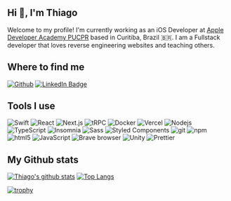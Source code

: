 <h2>Hi 👋, I'm Thiago</h2>
<p>Welcome to my profile! I'm currently working as an iOS Developer at <a href="https://developeracademy.pucpr.br/">Apple Developer Academy PUCPR</a> based in Curitiba, Brazil 🇧🇷. I am a Fullstack developer that loves reverse engineering websites and teaching others.</p>

<h2>Where to find me</h2>
<p>
  <a href="https://github.com/thihxm" target="_blank"><img alt="Github" src="https://img.shields.io/badge/thihxm-%2312100E.svg?&style=for-the-badge&logo=Github&logoColor=white" /></a>
  <a href="https://www.linkedin.com/in/thiago-hx-medeiros/?locale=en_US"><img src="https://img.shields.io/badge/thiago--hx--medeiros-0077B5?style=for-the-badge&amp;labelColor=0077B5&amp;logo=LinkedIn&amp;link=https://www.linkedin.com/in/thiago-hx-medeiros/?locale=en_US" alt="LinkedIn Badge"></a>
</p>

<h2>Tools I use</h2>
<p>
  <img alt="Swift" src="https://img.shields.io/badge/-Swift-ff5622?style=flat-square&logo=swift&logoColor=white" />
  <img alt="React" src="https://img.shields.io/badge/-React-45b8d8?style=flat-square&logo=react&logoColor=white" />
  <img alt="Next.js" src="https://img.shields.io/badge/-Next.js-black?style=flat-square&logo=next.js&logoColor=white" /> 
  <img alt="tRPC" src="https://img.shields.io/badge/-tRPC-388ccb?style=flat-square&logo=tRPC&logoColor=white" />
  <img alt="Docker" src="https://img.shields.io/badge/-Docker-46a2f1?style=flat-square&logo=docker&logoColor=white" />
  <img alt="Vercel" src="https://img.shields.io/badge/-Vercel-black?style=flat-square&logo=vercel&logoColor=white" />
  <img alt="Nodejs" src="https://img.shields.io/badge/-Nodejs-43853d?style=flat-square&logo=Node.js&logoColor=white" />
  <img alt="TypeScript" src="https://img.shields.io/badge/-TypeScript-007ACC?style=flat-square&logo=typescript&logoColor=white" />
  <img alt="Insomnia" src="https://img.shields.io/badge/-Insomnia-5849BE?style=flat-square&logo=insomnia&logoColor=white" />
  <img alt="Sass" src="https://img.shields.io/badge/-Sass-CC6699?style=flat-square&logo=sass&logoColor=white" />
  <img alt="Styled Components" src="https://img.shields.io/badge/-Styled_Components-db7092?style=flat-square&logo=styled-components&logoColor=white" />
  <img alt="git" src="https://img.shields.io/badge/-Git-F05032?style=flat-square&logo=git&logoColor=white" />
  <img alt="npm" src="https://img.shields.io/badge/-NPM-CB3837?style=flat-square&logo=npm&logoColor=white" />
  <img alt="html5" src="https://img.shields.io/badge/-HTML5-E34F26?style=flat-square&logo=html5&logoColor=white" />
  <img alt="JavaScript" src="https://img.shields.io/badge/-JavaScript-f7df1e?style=flat-square&logo=javascript&logoColor=white" />
  <img alt="Brave browser" src="https://img.shields.io/badge/-Brave_Browser-FB542B?style=flat-square&logo=brave&logoColor=white" />
  <img alt="Unity" src="https://img.shields.io/badge/-unity-black?style=flat-square&logo=unity&logoColor=white" />
  <img alt="Prettier" src="https://img.shields.io/badge/-Prettier-F7B93E?style=flat-square&logo=prettier&logoColor=white" />
</p>

<h2>My Github stats</h2>

[![Thiago's github stats](https://github-readme-stats.vercel.app/api?username=thihxm&show_icons=true&count_private=true)](https://github.com/thihxm)   [![Top Langs](https://github-readme-stats.vercel.app/api/top-langs/?username=thihxm&layout=compact&count_private=true)](https://github.com/thihxm)

[![trophy](https://github-profile-trophy.vercel.app/?username=thihxm&theme=onedark&column=5&margin-w=15&margin-h=15&no-bg=true&no-frame=true&rank=SECRET,SSS,SS,S,AAA,AA,A)](https://github.com/ryo-ma/github-profile-trophy)
